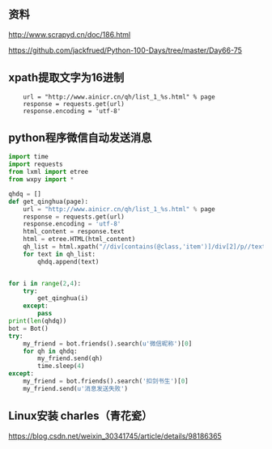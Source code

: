 ## 资料

 http://www.scrapyd.cn/doc/186.html 

https://github.com/jackfrued/Python-100-Days/tree/master/Day66-75

## xpath提取文字为16进制

```
    url = "http://www.ainicr.cn/qh/list_1_%s.html" % page
    response = requests.get(url)
    response.encoding = 'utf-8'
```

## python程序微信自动发送消息

```python
import time
import requests
from lxml import etree
from wxpy import *

qhdq = []
def get_qinghua(page):
    url = "http://www.ainicr.cn/qh/list_1_%s.html" % page
    response = requests.get(url)
    response.encoding = 'utf-8'
    html_content = response.text
    html = etree.HTML(html_content)
    qh_list = html.xpath("//div[contains(@class,'item')]/div[2]/p//text()")
    for text in qh_list:
        qhdq.append(text)


for i in range(2,4):
    try:
        get_qinghua(i)
    except:
        pass
print(len(qhdq))
bot = Bot()
try:
    my_friend = bot.friends().search(u'微信昵称')[0]
    for qh in qhdq:
        my_friend.send(qh)
        time.sleep(4)
except:
    my_friend = bot.friends().search('扣剑书生')[0]
    my_friend.send(u'消息发送失败')

```

## Linux安装 charles（青花瓷）

https://blog.csdn.net/weixin_30341745/article/details/98186365
